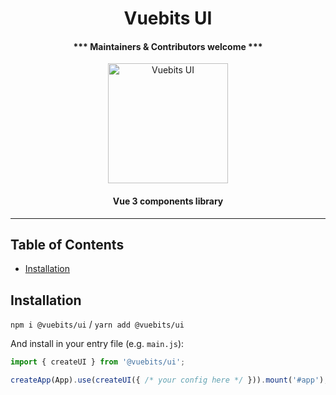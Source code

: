 <h1 align="center">Vuebits UI</h1>

<h4 align="center">*** Maintainers & Contributors welcome ***</h4>

<p align="center">
  <a href="https://vuejs.org/">
    <img alt="Vuebits UI" src="https://user-images.githubusercontent.com/18534115/109525516-e1248880-7ab1-11eb-8a22-1e1d16c19362.png" height="192">
  </a>
</p>


<h4 align="center">Vue 3 components library</h4>

---

## Table of Contents

* [Installation](#installation)


## Installation

`npm i @vuebits/ui` / `yarn add @vuebits/ui`

And install in your entry file (e.g. `main.js`):

```javascript
import { createUI } from '@vuebits/ui';

createApp(App).use(createUI({ /* your config here */ })).mount('#app');
```

